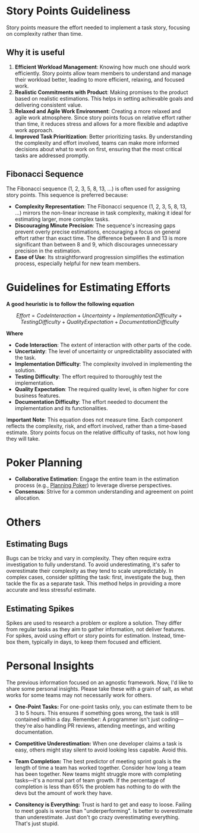 # Story Points Guideliness

Story points measure the effort needed to implement a task story, focusing on complexity rather than time.

## Why it is useful

1. **Efficient Workload Management**: Knowing how much one should work efficiently. Story points allow team members to understand and manage their workload better, leading to more efficient, relaxing, and focused work.
2. **Realistic Commitments with Product**: Making promises to the product based on realistic estimations. This helps in setting achievable goals and delivering consistent value.
3. **Relaxed and Agile Work Environment**: Creating a more relaxed and agile work atmosphere. Since story points focus on relative effort rather than time, it reduces stress and allows for a more flexible and adaptive work approach.
4. **Improved Task Prioritization**: Better prioritizing tasks. By understanding the complexity and effort involved, teams can make more informed decisions about what to work on first, ensuring that the most critical tasks are addressed promptly.

## Fibonacci Sequence

The Fibonacci sequence (1, 2, 3, 5, 8, 13, ...) is often used for assigning story points. This sequence is preferred because:

- **Complexity Representation**: The Fibonacci sequence (1, 2, 3, 5, 8, 13, ...) mirrors the non-linear increase in task complexity, making it ideal for estimating larger, more complex tasks.
- **Discouraging Minute Precision**: The sequence's increasing gaps prevent overly precise estimations, encouraging a focus on general effort rather than exact time. The difference between 8 and 13 is more significant than between 8 and 9, which discourages unnecessary precision in the estimation.
- **Ease of Use**: Its straightforward progression simplifies the estimation process, especially helpful for new team members.

# **Guidelines for Estimating Efforts**

**A good heuristic is to follow the following equation**

$$
Effort=Code Interaction+Uncertainty+Implementation Difficulty+Testing Difficulty+Quality Expectation+Documentation Difficulty
$$

**Where**

- **Code Interaction**: The extent of interaction with other parts of the code.
- **Uncertainty**: The level of uncertainty or unpredictability associated with the task.
- **Implementation Difficulty**: The complexity involved in implementing the solution.
- **Testing Difficulty**: The effort required to thoroughly test the implementation.
- **Quality Expectation**: The required quality level, is often higher for core business features.
- **Documentation Difficulty**: The effort needed to document the implementation and its functionalities.

I**mportant Note**: This equation does not measure time. Each component reflects the complexity, risk, and effort involved, rather than a time-based estimate. Story points focus on the relative difficulty of tasks, not how long they will take.

# **Poker Planning**

- **Collaborative Estimation**: Engage the entire team in the estimation process (e.g., [Planning Poker](https://planningpokeronline.com/new-game/)) to leverage diverse perspectives.
- **Consensus**: Strive for a common understanding and agreement on point allocation.

# Others

## **Estimating Bugs**

Bugs can be tricky and vary in complexity. They often require extra investigation to fully understand. To avoid underestimating, it's safer to overestimate their complexity as they tend to scale unpredictably. In complex cases, consider splitting the task: first, investigate the bug, then tackle the fix as a separate task. This method helps in providing a more accurate and less stressful estimate.

## **Estimating Spikes**

Spikes are used to research a problem or explore a solution. They differ from regular tasks as they aim to gather information, not deliver features. For spikes, avoid using effort or story points for estimation. Instead, time-box them, typically in days, to keep them focused and efficient.

# Personal Insights

The previous information focused on an agnostic framework. Now, I'd like to share some personal insights. Please take these with a grain of salt, as what works for some teams may not necessarily work for others.

- **One-Point Tasks:** For one-point tasks only, you can estimate them to be 3 to 5 hours. This ensures if something goes wrong, the task is still contained within a day. Remember: A programmer isn't just coding—they're also handling PR reviews, attending meetings, and writing documentation.

- **Competitive Underestimation:** When one developer claims a task is easy, others might stay silent to avoid looking less capable. Avoid this.

- **Team Completion:** The best predictor of meeting sprint goals is the length of time a team has worked together. Consider how long a team has been together. New teams might struggle more with completing tasks—it's a normal part of team growth. If the percentage of completion is less than  65% the problem has nothing to do with the devs but the amount of work they have. 

- **Consitency is Everything:** Trust is hard to get and easy to loose. Failing to meet goals is worse than "underperforming". Is better to overestimate than underestimate. Just don't go crazy overestimating everything. That's just stupid. 
